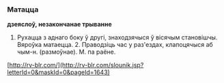 ### Матацца
**дзеяслоў, незакончанае трыванне**

1. Рухацца з аднаго боку ў другі, знаходзячыся ў вісячым становішчы. Вяроўка матаецца. 2. Праводзіць час у раз'ездах, клапоцячыся аб чым-н. (размоўнае). М. па раёне.

<a rel="author">[http://rv-blr.com/](http://rv-blr.com/slounik.jsp?letterId=0&maskId=0&pageId=1643)</a>
